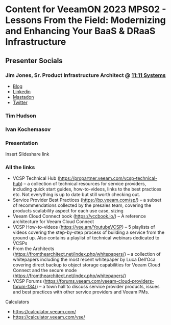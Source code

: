 # Content for VeeamON 2023 MPS02 - Lessons From the Field: Modernizing and Enhancing Your BaaS & DRaaS Infrastructure

## Presenter Socials
### Jim Jones, Sr. Product Infrastructure Architect @ [11:11 Systems](https://www.1111systems.com)
- [Blog](https://koolaid.info)
- [Linkedin](https://www.linkedin.com/in/k00laidit/)
- [Mastadon](https://vmst.io/@k00laidIT)
- [Twitter](https://twitter.com/k00laidIT/)

### Tim Hudson

### Ivan Kochemasov

### Presentation
Insert Slideshare link

### All the links
- VCSP Technical Hub (https://propartner.veeam.com/vcsp-technical-hub) – a collection of technical resources for service providers, including quick start guides, how-to-videos, links to the best practices etc. Not everything is up to date but still worth checking out.
- Service Provider Best Practices (https://bp.veeam.com/sp/) – a subset of recommendations collected by the presales team, covering the products scalability aspect for each use case, sizing
- Veeam Cloud Connect book (https://vccbook.io/) – A reference architecture for Veeam Cloud Connect
- VCSP How-to-videos (https://vee.am/YoutubeVCSP) – 5 playlists of videos covering the step-by-step process of building a service from the ground up. Also contains a playlist of technical webinars dedicated to VCSPs
- From the Architects (https://fromthearchitect.net/index.php/whitepapers/) – a collection of whitepapers including the most recent whitepaper by Luca Dell’Oca covering direct backup to object storage capabilities for Veeam Cloud Connect and the secure mode (https://fromthearchitect.net/index.php/whitepapers/)
- VCSP Forums (https://forums.veeam.com/veeam-cloud-providers-forum-f34/) – a town hall to discuss service provider products, issues and best practices with other service providers and Veeam PMs.
 
Calculators 
- https://calculator.veeam.com/
- https://calculator.veeam.com/vse/
